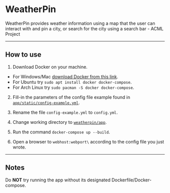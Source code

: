 # WeatherPin
WeatherPin provides weather information using a map that the user can interact with and pin a city, or search for the city using a search bar  - ACML Project

---

## How to use
1. Download Docker on your machine.
 - For Windows/Mac [download Docker from this link](https://www.docker.com/get-started "Get stared").
 - For Ubuntu try `sudo apt install docker docker-compose`.
 - For Arch Linux try `sudo pacman -S docker docker-compose`.


2. Fill-in the parameters of the config file example found in [`app/static/config-example.yml`](https://github.com/AhmedKhalifaAhmed/WeatherPin/blob/master/app/static/conf-example.yml).

3. Rename the file `config-example.yml` to `config.yml`.

4. Change working directory to [`weatherpin/app`](https://github.com/AhmedKhalifaAhmed/WeatherPin/blob/master/app).

5. Run the command `docker-compose up --build`.

6. Open a browser to `webhost:webport\` according to the config file you just wrote.

---

## Notes
Do **NOT** try running the app without its designated Dockerfile/Docker-compose.
